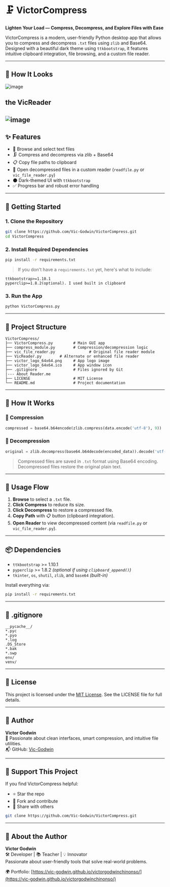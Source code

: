 # 🗜️ VictorCompress

**Lighten Your Load — Compress, Decompress, and Explore Files with Ease**

VictorCompress is a modern, user-friendly Python desktop app that allows you to compress and decompress `.txt` files using `zlib` and Base64. Designed with a beautiful dark theme using `ttkbootstrap`, it features intuitive clipboard integration, file browsing, and a custom file reader.

---

## 📸 How It Looks

![image](https://github.com/user-attachments/assets/05d1d282-3241-4b53-94f2-1c8554f5cb34)

## the VicReader
![image](https://github.com/user-attachments/assets/0c8005f0-e21d-4220-bcc5-c44f2c4541db)
---

## ✨ Features

- 📂 Browse and select text files
- 🗜️ Compress and decompress via zlib + Base64
- 📋 Copy file paths to clipboard
- 📖 Open decompressed files in a custom reader (`readfile.py` or `vic_file_reader.py`)
- 🌑 Dark-themed UI with `ttkbootstrap`
- ✅ Progress bar and robust error handling

---

## 🚀 Getting Started

### 1. Clone the Repository

```bash
git clone https://github.com/Vic-Godwin/VictorCompress.git
cd VictorCompress
```

### 2. Install Required Dependencies

```bash
pip install -r requirements.txt
```

> If you don't have a `requirements.txt` yet, here's what to include:

```
ttkbootstrap>=1.10.1
pyperclip>=1.8.2(optional). I used built in clipboard
```

### 3. Run the App

```bash
python VictorCompress.py
```

---

## 📁 Project Structure

```
VictorCompress/
├── VictorCompress.py         # Main GUI app
├── compress_module.py        # Compression/decompression logic
├── vic_file_reader.py               # Original file reader module
├── VicReader.py        # Alternate or enhanced file reader
├── victor_logo_64x64.png     # App logo image
├── victor_logo_64x64.ico     # App window icon
├── .gitignore                # Files ignored by Git
|--- About Reader.me
├── LICENSE                   # MIT License
└── README.md                 # Project documentation
```

---

## 🧪 How It Works

### 🔹 Compression
```python
compressed = base64.b64encode(zlib.compress(data.encode('utf-8'), 9))
```

### 🔹 Decompression
```python
original = zlib.decompress(base64.b64decode(encoded_data)).decode('utf-8')
```

> Compressed files are saved in `.txt` format using Base64 encoding. Decompressed files restore the original plain text.

---

## 🔑 Usage Flow

1. **Browse** to select a `.txt` file.
2. **Click Compress** to reduce its size.
3. **Click Decompress** to restore a compressed file.
4. **Copy Path** with 📋 button (clipboard integration).
5. **Open Reader** to view decompressed content (via `readfile.py` or `vic_file_reader.py`).

---

## 📦 Dependencies

- `ttkbootstrap` >= 1.10.1
- `pyperclip` >= 1.8.2 *(optional if using `clipboard_append()`)*
- `tkinter`, `os`, `shutil`, `zlib`, and `base64` *(built-in)*

Install everything via:
```bash
pip install -r requirements.txt
```

---

## 📘 .gitignore

```
__pycache__/
*.pyc
*.pyo
*.log
.DS_Store
*.bak
*.swp
env/
venv/
```

---

## 📜 License

This project is licensed under the [MIT License](LICENSE). See the LICENSE file for full details.

---

## 🙌 Author

**Victor Godwin**  
🎯 Passionate about clean interfaces, smart compression, and intuitive file utilities.  
📬 GitHub: [Vic-Godwin](https://github.com/Vic-Godwin)

---

## 🌟 Support This Project

If you find VictorCompress helpful:

- ⭐ Star the repo
- 🍴 Fork and contribute
- 🔁 Share with others

```bash
git clone https://github.com/Vic-Godwin/VictorCompress.git
```

---

## 🙌 About the Author

**Victor Godwin**  
🛠️ Developer | 📚 Teacher | 💡 Innovator  
Passionate about user-friendly tools that solve real-world problems.

🌍 Portfolio: [https://vic-godwin.github.io/victorgodwinchinonso/](https://vic-godwin.github.io/victorgodwinchinonso/)
